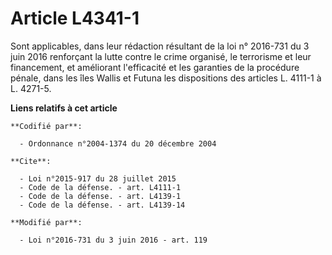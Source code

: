 # Article L4341-1

Sont applicables, dans leur rédaction résultant de la loi n° 2016-731 du 3 juin 2016 renforçant la lutte contre le crime
organisé, le terrorisme et leur financement, et améliorant l'efficacité et les garanties de la procédure pénale,  dans les
îles Wallis et Futuna les dispositions des articles L. 4111-1 à L. 4271-5.

**Liens relatifs à cet article**

	**Codifié par**:

	  - Ordonnance n°2004-1374 du 20 décembre 2004

	**Cite**:

	  - Loi n°2015-917 du 28 juillet 2015
	  - Code de la défense. - art. L4111-1
	  - Code de la défense. - art. L4139-1
	  - Code de la défense. - art. L4139-14

	**Modifié par**:

	  - Loi n°2016-731 du 3 juin 2016 - art. 119
